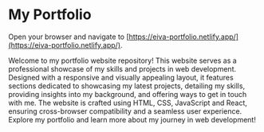 # My Portfolio

Open your browser and navigate to [https://eiva-portfolio.netlify.app/](https://eiva-portfolio.netlify.app/).

Welcome to my portfolio website repository! This website serves as a professional showcase of my skills and projects in web development. Designed with a responsive and visually appealing layout, it features sections dedicated to showcasing my latest projects, detailing my skills, providing insights into my background, and offering ways to get in touch with me. The website is crafted using HTML, CSS, JavaScript and React, ensuring cross-browser compatibility and a seamless user experience. Explore my portfolio and learn more about my journey in web development!

